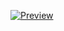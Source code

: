 [![Preview](https://api.microlink.io/?url=https://girolan.vercel.app/&screenshot=true&meta=false&embed=screenshot.url)](https://girolan.vercel.app/)
